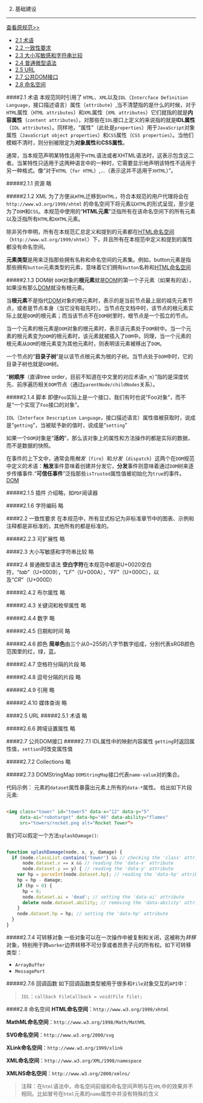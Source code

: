 2. 基础建设
-----
[查看原规范>>](http://www.w3.org/TR/2014/REC-html5-20141028/infrastructure.html)

- [2.1 术语](#21)
- [2.2 一致性要求](#22)
- [2.3 大小写敏感和字符串比较](#23)
- [2.4 普通微型语法](#24)
- [2.5 URL](#25-url)
- [2.7 公共DOM接口](#27-dom)
- [2.8 命名空间](#28)

####2.1 术语
本规范同时引用了 `HTML`、`XML`以及`IDL`（`Intercface Definition Language`，接口描述语言）属性（`attribute`）,当不清楚指的是什么的时候，对于`HTML`属性（`HTML attributes`）和`XML`属性（`XML attributes`）它们就指的就是**内容属性**（`content attributes`），对那些在`IDL`接口上定义的来说指的就是**IDL属性**（`IDL attributes`）。同样地，“属性”（此处是`properties`）用于`JavaScript`对象属性（`JavaScript object properties`）和`CSS`属性（`CSS properties`）。当他们模糊不清时，则分别被限定为**对象属性**和**CSS属性**。

通常，当本规范声明某特性适用于`HTML`语法或者XHTML语法时，这表示包含这二者。当某特性只适用于这两种语言中的一种时，它需要显示地声明该特性不适用于另一种格式。像“对于`HTML`（`for HTML`）,...（表示这并不适用于`XHTML`）”。

#####2.1.1 资源
略

#####2.1.2 XML
为了方便从`HTML`迁移到`XHTML`，符合本规范的用户代理将会在 `http://www.w3.org/1999/xhtml` 的命名空间下将元素以`HTML`的形式呈现，至少是为了`DOM`和`CSS`。本规范中使用的“**HTML元素**”泛指所有在该命名空间下的所有元素以及泛指所有`HTML`和`XHTML`元素。

除非另作申明，所有在本规范汇总定义和提到的元素都在[HTML命名空间](#28)（`http://www.w3.org/1999/xhtml`）下，并且所有在本规范中定义和提到的属性都没有命名空间。

**元素类型**是用来泛指那些拥有名称和命名空间的元素集。例如，button元素是指那些拥有`button`元素类型的元素，意味着它们拥有`button`名称和[HTML命名空间](#28)

#####2.1.3 DOM树
`DOM`对象的**根元素**就是[DOM](#3.dom.html#31)的第一个子元素（如果有的话），如果没有那么[DOM](#3.dom.html#31)就没有根元素。

当**根元素**不是指代[DOM](#3.dom.html#31)对象的根元素时，表示的是当前节点最上层的祖先元素节点，或者是节点本身（当它没有祖先时）。当节点在文档中时，该节点的根元素实际上就是`DOM`的根元素；而当该节点不在`DOM`树里时，根节点是一个孤立的节点。

当一个元素的根元素是`DOM`对象的根元素时，表示该元素处于`DOM`树中。当一个元素的根元素变为`DOM`的根元素时，该元素就被插入了`DOM`中。同理，当一个元素的根元素从`DOM`的根元素变为其他元素时，则表明该元素被移出了`DOM`。

一个节点的“**目录子树**”是以该节点根元素为根的子树。当节点处于`DOM`中时，它的目录子树也就是`DOM`树。

“**树顺序**（直译tree order，目前不知道在中文里的对应术语`π_π`）”指的是深度优先、前序遍历相关`DOM`节点（通过`parentNode/childNodes`关系）。

#####2.1.4 脚本
即便`Foo`实际上是一个接口，我们有时也说“Foo对象”，而不是“一个实现了`Foo`接口的对象”。

`IDL`（`Interface Description Language`，接口描述语言）属性值被获取时，说成是“`getting`”，当被赋予新的值时，说成是“`setting`”

如果一个`DOM`对象是“**活的**”，那么该对象上的属性和方法操作的都是实际的数据，而不是数据的快照。

在事件的上下文中，通常会用*触发*（`fire`）和*分发*（`dispatch`）这两个在`DOM`规范中定义的术语：**触发**事件意味着创建并分发它，**分发**事件则意味着通过`DOM`树来逐步传播事件.“**可信任事件**”泛指那些`isTrusted`属性值被初始化为`true`的事件。[DOM](#3.dom.html#31)

#####2.1.5 插件
介绍略，如`PDF`阅读器

#####2.1.6 字符编码
略

####2.2 一致性要求
在本规范中，所有显式标记为非标准章节中的图表、示例和注释都是非标准的，其他所有的都是标准的。

#####2.2.3 可扩展性
略

####2.3 大小写敏感和字符串比较
略

####2.4 普通微型语法
**空白字符**在本规范中都是U+0020空白符，“*tab*”（U+0009），“*LF*”（U+000A），“*FF*”（U+000C），以及“*CR*”（U+000D）

#####2.4.2 布尔属性
略

#####2.4.3 关键词和枚举属性
略

#####2.4.4 数字
略

#####2.4.5 日期和时间
略

#####2.4.6 颜色
**简单色**由三个从0~255的八字节数字组成，分别代表sRGB颜色范围里的红，绿，蓝。

#####2.4.7 空格符分隔的片段
略

#####2.4.8 逗号分隔的片段
略

#####2.4.9 引用
略

#####2.4.10 媒体查询
略

####2.5 URL
#####2.5.1 术语
略

#####2.6.6 跨域设置属性
略

####2.7 公共DOM接口
#####2.7.1 IDL属性中的映射内容属性
`getting`时返回属性值，`settion`时改变属性值

#####2.7.2 Collections
略

#####2.7.3 DOMStringMap
`DOMStringMap`接口代表`name-value`对的集合。

代码示例：
元素的`dataset`属性暴露出元素上所有的`data-*`属性。
给出如下片段元素:

``` html

<img class="tower" id="tower5" data-x="12" data-y="5"
     data-ai="robotarget" data-hp="46" data-ability="flames"
     src="towers/rocket.png alt="Rocket Tower">
```
我们可以假定一个方法`splashDamage()`:

``` javascript

function splashDamage(node, x, y, damage) {
  if (node.classList.contains('tower') && // checking the 'class' attribute
      node.dataset.x == x && // reading the 'data-x' attribute
      node.dataset.y == y) { // reading the 'data-y' attribute
    var hp = parseInt(node.dataset.hp); // reading the 'data-hp' attribute
    hp = hp - damage;
    if (hp < 0) {
      hp = 0;
      node.dataset.ai = 'dead'; // setting the 'data-ai' attribute
      delete node.dataset.ability; // removing the 'data-ability' attribute
    }
    node.dataset.hp = hp; // setting the 'data-hp' attribute
  }
}
```

#####2.7.4 可转移对象
一些对象可以在一次操作中被复制和关闭，这被称为*转移*对象，特别用于跨`worker`边界转移不可分享或者昂贵子元的所有权。如下可转移类型：
- `ArrayBuffer`
- `MessagePort`

#####2.7.6 回调函数
如下回调函数类型被用于很多和`File`对象交互的`API`中：
> `IDL`：`callback FileCallback = void(File file);`

####2.8 命名空间
**HTML命名空间**：`http://www.w3.org/1999/xhtml`

**MathML命名空间**：`http://www.w3.org/1998/Math/MathML`

**SVG命名空间**：`http://www.w3.org/2000/svg`

**XLink命名空间**：`http://www.w3.org/1999/xlink`

**XML命名空间**：`http://www.w3.org/XML/1998/namespace`

**XMLNS命名空间**：`http://www.w3.org/2000/xmlns/`
> 注释：在`html`语法中，命名空间前缀和命名空间声明与在`XML`中的效果并不相同。比如冒号在`html`元素的`name`属性中并没有特殊的含义